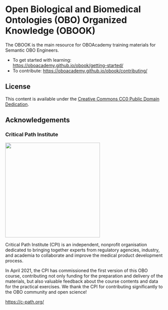 # Open Biological and Biomedical Ontologies (OBO) Organized Knowledge (OBOOK)

The OBOOK is the main resource for OBOAcademy training materials for Semantic OBO Engineers.

- To get started with learning: https://oboacademy.github.io/obook/getting-started/
- To contribute: https://oboacademy.github.io/obook/contributing/

## License

This content is available under the [Creative Commons CC0 Public Domain Dedication](LICENSE).

## Acknowledgements

### Critical Path Institute

<img src="https://user-images.githubusercontent.com/7070631/122019745-049ee500-cdbc-11eb-9ed0-3ac3ca717d9b.png" data-canonical-src="https://user-images.githubusercontent.com/7070631/122019745-049ee500-cdbc-11eb-9ed0-3ac3ca717d9b.png" width="300" />

Critical Path Institute (CPI) is an independent, nonprofit organisation dedicated to bringing together experts from regulatory agencies, industry, and academia to collaborate and improve the medical product development process.

In April 2021, the CPI has commissioned the first version of this OBO course, contributing not only funding for the preparation and delivery of the materials, but also valuable feedback about the course contents and data for the practical exercises. We thank the CPI for contributing significantly to the OBO community and open science!

https://c-path.org/
